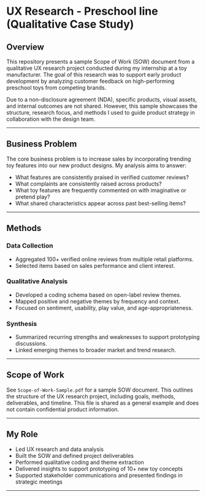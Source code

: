 # UX Research - Preschool line (Qualitative Case Study)

## Overview

This repository presents a sample Scope of Work (SOW) document from a qualitative UX research project conducted during my internship at a toy manufacturer. The goal of this research was to support early product development by analyzing customer feedback on high-performing preschool toys from competing brands.

Due to a non-disclosure agreement (NDA), specific products, visual assets, and internal outcomes are not shared. However, this sample showcases the structure, research focus, and methods I used to guide product strategy in collaboration with the design team.

---

## Business Problem

The core business problem is to increase sales by incorporating trending toy features into our new product designs. My analysis aims to answer: 

- What features are consistently praised in verified customer reviews?
- What complaints are consistently raised across products?
- What toy features are frequently commented on with imaginative or pretend play?
- What shared characteristics appear across past best-selling items?

---

## Methods

### Data Collection
- Aggregated 100+ verified online reviews from multiple retail platforms.
- Selected items based on sales performance and client interest.

### Qualitative Analysis
- Developed a coding schema based on open-label review themes.
- Mapped positive and negative themes by frequency and context.
- Focused on sentiment, usability, play value, and age-appropriateness.

### Synthesis
- Summarized recurring strengths and weaknesses to support prototyping discussions.
- Linked emerging themes to broader market and trend research.

---

## Scope of Work

See `Scope-of-Work-Sample.pdf` for a sample SOW document. This outlines the structure of the UX research project, including goals, methods, deliverables, and timeline. This file is shared as a general example and does not contain confidential product information.

---

## My Role

- Led UX research and data analysis
- Built the SOW and defined project deliverables
- Performed qualitative coding and theme extraction
- Delivered insights to support prototyping of 10+ new toy concepts
- Supported stakeholder communications and presented findings in strategic meetings

---
